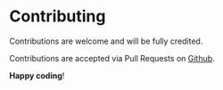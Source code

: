 # Contributing

Contributions are welcome and will be fully credited.

Contributions are accepted via Pull Requests on [Github](https://github.com/zdrojowa/amqp).

**Happy coding**!
